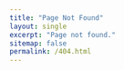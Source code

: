```yaml
---
title: "Page Not Found"
layout: single
excerpt: "Page not found."
sitemap: false
permalink: /404.html
---
```


